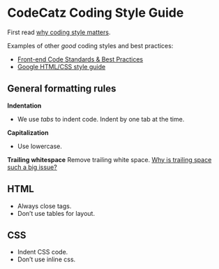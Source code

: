 # CodeCatz Coding Style Guide

First read [why coding style matters](http://www.smashingmagazine.com/2012/10/25/why-coding-style-matters/).

Examples of other _good_ coding styles and best practices:
- [Front-end Code Standards & Best Practices](http://isobar-idev.github.io/code-standards/)
- [Google HTML/CSS style guide](http://google-styleguide.googlecode.com/svn/trunk/htmlcssguide.xml)


## General formatting rules

**Indentation**
- We use _tabs_ to indent code. Indent by one tab at the time.

**Capitalization**
- Use lowercase.

**Trailing whitespace**
Remove trailing white space. 
[Why is trailing space such a big issue?](http://programmers.stackexchange.com/questions/121555/why-is-trailing-whitespace-a-big-deal)

## HTML

- Always close tags.
- Don’t use tables for layout.


## CSS
- Indent CSS code.
- Don’t use inline css.
 
